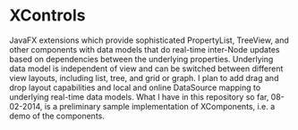 XControls
=========

JavaFX extensions which provide sophisticated PropertyList, TreeView, and other components with data models that do real-time inter-Node updates based on dependencies between the underlying properties. Underlying data model is independent of view and can be switched between different view layouts, including list, tree, and grid or graph. I plan to add drag and drop layout capabilities and local and online DataSource mapping to underlying real-time data models. What I have in this repository so far, 08-02-2014, is a preliminary sample implementation of XComponents, i.e. a demo of the components.
